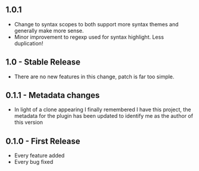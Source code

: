 ## 1.0.1
* Change to syntax scopes to both support more syntax themes and generally
make more sense.
* Minor improvement to regexp used for syntax highlight. Less duplication!

## 1.0 - Stable Release
* There are no new features in this change, patch is far too simple.

## 0.1.1 - Metadata changes
* In light of a clone appearing I finally remembered I have this project, the
metadata for the plugin has been updated to identify me as the author of this
version

## 0.1.0 - First Release
* Every feature added
* Every bug fixed
